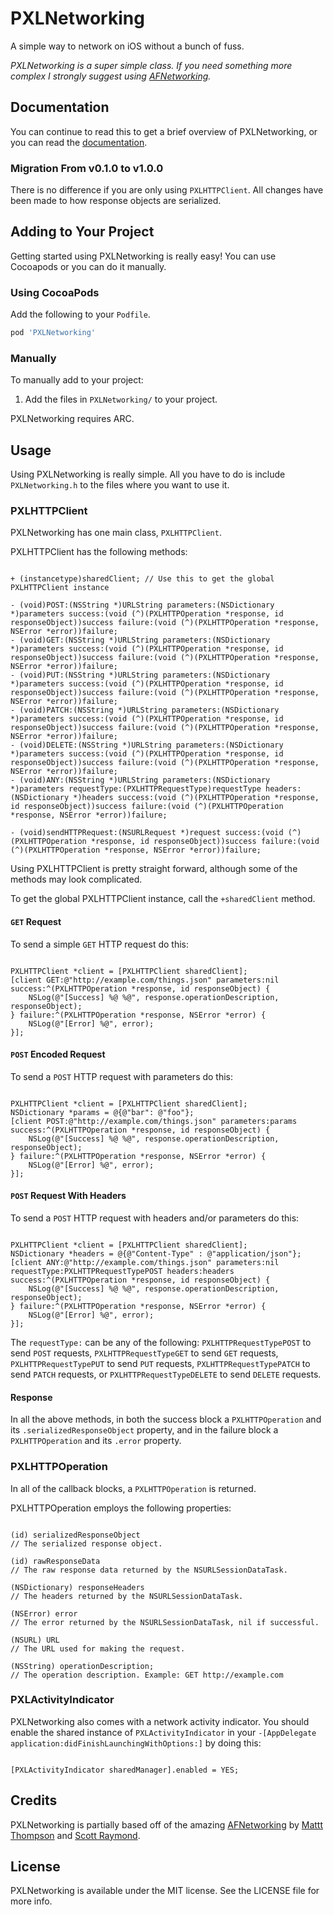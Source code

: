 PXLNetworking
=============

A simple way to network on iOS without a bunch of fuss.

*PXLNetworking is a super simple class. If you need something more complex I strongly suggest using [AFNetworking](https://github.com/afnetworking/afnetworking).*

## Documentation
You can continue to read this to get a brief overview of PXLNetworking, or you can read the [documentation](http://cocoadocs.org/docsets/PXLNetworking/).

### Migration From v0.1.0 to v1.0.0
There is no difference if you are only using `PXLHTTPClient`. All changes have been made to how response objects are serialized.

## Adding to Your Project
Getting started using PXLNetworking is really easy! You can use Cocoapods or you can do it manually.

### Using CocoaPods
Add the following to your `Podfile`.

```ruby
pod 'PXLNetworking'
```

### Manually
To manually add to your project:

1. Add the files in `PXLNetworking/` to your project.

PXLNetworking requires ARC.

## Usage
Using PXLNetworking is really simple. All you have to do is include `PXLNetworking.h` to the files where you want to use it.

### PXLHTTPClient
PXLNetworking has one main class, `PXLHTTPClient`.

PXLHTTPClient has the following methods:

```objc

+ (instancetype)sharedClient; // Use this to get the global PXLHTTPClient instance

- (void)POST:(NSString *)URLString parameters:(NSDictionary *)parameters success:(void (^)(PXLHTTPOperation *response, id responseObject))success failure:(void (^)(PXLHTTPOperation *response, NSError *error))failure;
- (void)GET:(NSString *)URLString parameters:(NSDictionary *)parameters success:(void (^)(PXLHTTPOperation *response, id responseObject))success failure:(void (^)(PXLHTTPOperation *response, NSError *error))failure;
- (void)PUT:(NSString *)URLString parameters:(NSDictionary *)parameters success:(void (^)(PXLHTTPOperation *response, id responseObject))success failure:(void (^)(PXLHTTPOperation *response, NSError *error))failure;
- (void)PATCH:(NSString *)URLString parameters:(NSDictionary *)parameters success:(void (^)(PXLHTTPOperation *response, id responseObject))success failure:(void (^)(PXLHTTPOperation *response, NSError *error))failure;
- (void)DELETE:(NSString *)URLString parameters:(NSDictionary *)parameters success:(void (^)(PXLHTTPOperation *response, id responseObject))success failure:(void (^)(PXLHTTPOperation *response, NSError *error))failure;
- (void)ANY:(NSString *)URLString parameters:(NSDictionary *)parameters requestType:(PXLHTTPRequestType)requestType headers:(NSDictionary *)headers success:(void (^)(PXLHTTPOperation *response, id responseObject))success failure:(void (^)(PXLHTTPOperation *response, NSError *error))failure;

- (void)sendHTTPRequest:(NSURLRequest *)request success:(void (^)(PXLHTTPOperation *response, id responseObject))success failure:(void (^)(PXLHTTPOperation *response, NSError *error))failure;
```

Using PXLHTTPClient is pretty straight forward, although some of the methods may look complicated.

To get the global PXLHTTPClient instance, call the `+sharedClient` method.

#### `GET` Request
To send a simple `GET` HTTP request do this:

```objc

PXLHTTPClient *client = [PXLHTTPClient sharedClient];
[client GET:@"http://example.com/things.json" parameters:nil success:^(PXLHTTPOperation *response, id responseObject) {
	NSLog(@"[Success] %@ %@", response.operationDescription, responseObject);
} failure:^(PXLHTTPOperation *response, NSError *error) {
	NSLog(@"[Error] %@", error);
}];
```

#### `POST` Encoded Request
To send a `POST` HTTP request with parameters do this:

```objc

PXLHTTPClient *client = [PXLHTTPClient sharedClient];
NSDictionary *params = @{@"bar": @"foo"};
[client POST:@"http://example.com/things.json" parameters:params success:^(PXLHTTPOperation *response, id responseObject) {
	NSLog(@"[Success] %@ %@", response.operationDescription, responseObject);
} failure:^(PXLHTTPOperation *response, NSError *error) {
	NSLog(@"[Error] %@", error);
}];
```

#### `POST` Request With Headers
To send a `POST` HTTP request with headers and/or parameters do this:

```objc

PXLHTTPClient *client = [PXLHTTPClient sharedClient];
NSDictionary *headers = @{@"Content-Type" : @"application/json"};
[client ANY:@"http://example.com/things.json" parameters:nil requestType:PXLHTTPRequestTypePOST headers:headers success:^(PXLHTTPOperation *response, id responseObject) {
	NSLog(@"[Success] %@ %@", response.operationDescription, responseObject);
} failure:^(PXLHTTPOperation *response, NSError *error) {
	NSLog(@"[Error] %@", error);
}];
```

The `requestType:` can be any of the following: `PXLHTTPRequestTypePOST` to send `POST` requests, `PXLHTTPRequestTypeGET` to send `GET` requests, `PXLHTTPRequestTypePUT` to send `PUT` requests, `PXLHTTPRequestTypePATCH` to send `PATCH` requests, or `PXLHTTPRequestTypeDELETE` to send `DELETE` requests.

#### Response
In all the above methods, in both the success block a `PXLHTTPOperation` and its `.serializedResponseObject` property, and in the failure block a `PXLHTTPOperation` and its `.error` property.

### PXLHTTPOperation
In all of the callback blocks, a `PXLHTTPOperation` is returned.

PXLHTTPOperation employs the following properties:

```objc

(id) serializedResponseObject
// The serialized response object.

(id) rawResponseData
// The raw response data returned by the NSURLSessionDataTask.

(NSDictionary) responseHeaders
// The headers returned by the NSURLSessionDataTask.

(NSError) error
// The error returned by the NSURLSessionDataTask, nil if successful.

(NSURL) URL
// The URL used for making the request.

(NSString) operationDescription;
// The operation description. Example: GET http://example.com
```

### PXLActivityIndicator
PXLNetworking also comes with a network activity indicator. You should enable the shared instance of `PXLActivityIndicator` in your `-[AppDelegate application:didFinishLaunchingWithOptions:]` by doing this:

```objc

[PXLActivityIndicator sharedManager].enabled = YES;
```

## Credits
PXLNetworking is partially based off of the amazing [AFNetworking](https://github.com/afnetworking/afnetworking) by [Mattt Thompson](https://github.com/mattt/) and [Scott Raymond](https://github.com/sco/).

## License
PXLNetworking is available under the MIT license. See the LICENSE file for more info.
